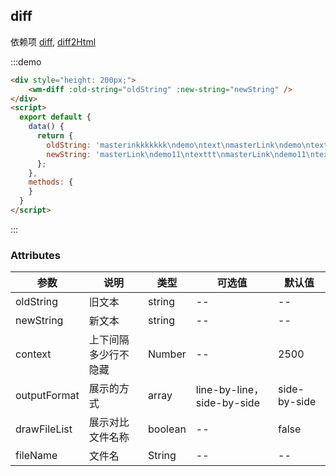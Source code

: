 ## diff

依赖项 [diff](), [diff2Html]()

:::demo

```html
<div style="height: 200px;">
    <wm-diff :old-string="oldString" :new-string="newString" />
</div>
<script>
  export default {
    data() {
      return {
        oldString: 'masterinkkkkkkk\ndemo\ntext\nmasterLink\ndemo\ntext\nmasterLink\ndemo\ntext\nmasterLink\ndemo\ntext',
        newString: 'masterLink\ndemo11\ntexttt\nmasterLink\ndemo11\ntexttt\nmasterLink\ndemo11\ntexttt\nmasterLink\ndemo11\ntexttt'
      };
    },
    methods: {
    }
  }
</script>
```

:::

### Attributes

| 参数 | 说明 | 类型 | 可选值 | 默认值
|---------|--------|-------| --------|--------
| oldString | 旧文本 | string | -- | --
| newString | 新文本 | string |-- | --
| context | 上下间隔多少行不隐藏 | Number |-- | 2500
| outputFormat | 展示的方式 | array | line-by-line，side-by-side | side-by-side
| drawFileList | 展示对比文件名称 | boolean |-- | false
| fileName | 文件名 | String |-- | --

